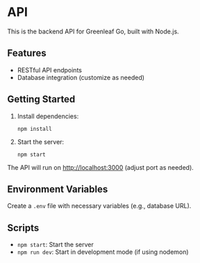 # API

This is the backend API for Greenleaf Go, built with Node.js.

## Features

- RESTful API endpoints
- Database integration (customize as needed)

## Getting Started

1. Install dependencies:

   ```
   npm install
   ```

2. Start the server:
   ```
   npm start
   ```

The API will run on [http://localhost:3000](http://localhost:3000) (adjust port as needed).

## Environment Variables

Create a `.env` file with necessary variables (e.g., database URL).

## Scripts

- `npm start`: Start the server
- `npm run dev`: Start in development mode (if using nodemon)
